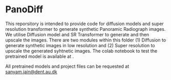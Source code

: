 # PanoDiff

This reporsitory is intended to provide code for diffusion models and super resolution transformer to generate synthetic Panoramic Radiograph images. We utilise Diffusion model and SR Transformer to generate and then upscale the images. There are two modules within this folder (1) Diffusion to generate synthetic images in low resolution and (2) Super resolution to upscale the generated syhtnetic images. The colab notebook to test the pretrained model is available at <Colab Link Here>.

All pretrained models and project files can be requested at sanyam.jain@dent.au.dk

